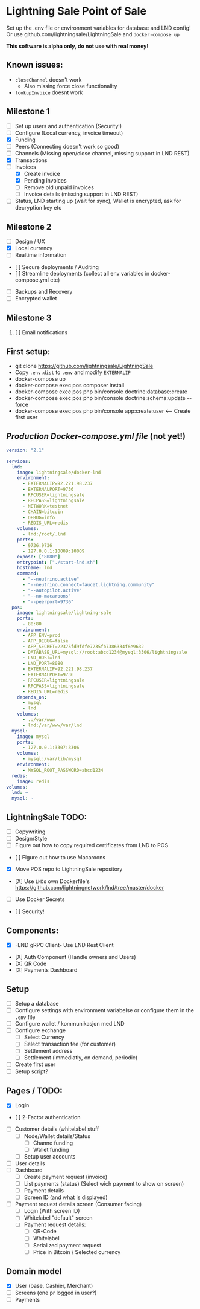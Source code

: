 # Lightning Sale Point of Sale

Set up the .env file or environment variables for database and LND config!
Or use github.com/lightningsale/LightningSale and `docker-compose up`

**This software is alpha only, do not use with real money!**
## Known issues:
- `closeChannel` doesn't work
  - Also missing force close functionality
- `lookupInvoice` doesnt work 

## Milestone 1
 - [ ] Set up users and authentication (Security!)
 - [ ] Configure (Local currency, invoice timeout)
 - [X] Funding
 - [ ] Peers (Connecting doesn't work so good)
 - [ ] Channels (Missing open/close channel, missing support in LND REST)
 - [X] Transactions
 - [ ] Invoices
    - [X] Create invoice
    - [X] Pending invoices
    - [ ] Remove old unpaid invoices
    - [ ] Invoice details (missing support in LND REST)
 - [ ] Status, LND starting up (wait for sync), Wallet is encrypted, ask for decryption key etc

## Milestone 2
 - [ ] Design / UX
 - [X] Local currency
 - [ ] Realtime information
 - [ ] Secure deployments / Auditing
 - [ ] Streamline deployments (collect all env variables in docker-compose.yml etc)
 - [ ] Backups and Recovery
 - [ ] Encrypted wallet
 
## Milestone 3
 1. [ ] Email notifications

## First setup:
 - git clone https://github.com/lightningsale/LightningSale
 - Copy `.env.dist` to `.env` and modify `EXTERNALIP`
 - docker-compose up
 - docker-compose exec pos composer install
 - docker-compose exec pos php bin/console doctrine:database:create
 - docker-compose exec pos php bin/console doctrine:schema:update --force
 - docker-compose exec pos php bin/console app:create:user <-- Create first user

## _Production Docker-compose.yml file_ (not yet!)
```yaml
version: "2.1"

services:
  lnd:
    image: lightningsale/docker-lnd
    environment:
      - EXTERNALIP=92.221.98.237
      - EXTERNALPORT=9736
      - RPCUSER=lightningsale
      - RPCPASS=lightningsale
      - NETWORK=testnet
      - CHAIN=bitcoin
      - DEBUG=info
      - REDIS_URL=redis
    volumes:
      - lnd:/root/.lnd
    ports:
      - 9736:9736
      - 127.0.0.1:10009:10009
    expose: ["8080"]
    entrypoint: ["./start-lnd.sh"]
    hostname: lnd
    command:
      - "--neutrino.active"
      - "--neutrino.connect=faucet.lightning.community"
      - "--autopilot.active"
      - "--no-macaroons"
      - "--peerport=9736"
  pos:
    image: lightningsale/lightning-sale
    ports:
      - 80:80
    environment:
      - APP_ENV=prod
      - APP_DEBUG=false
      - APP_SECRET=22375fd9fdfe7235fb7386334f6e9632
      - DATABASE_URL=mysql://root:abcd1234@mysql:3306/lightningsale
      - LND_HOST=lnd
      - LND_PORT=8080
      - EXTERNALIP=92.221.98.237
      - EXTERNALPORT=9736
      - RPCUSER=lightningsale
      - RPCPASS=lightningsale
      - REDIS_URL=redis
    depends_on:
      - mysql
      - lnd
    volumes:
      - .:/var/www
      - lnd:/var/www/var/lnd
  mysql:
    image: mysql
    ports:
      - 127.0.0.1:3307:3306
    volumes:
      - mysql:/var/lib/mysql
    environment:
      - MYSQL_ROOT_PASSWORD=abcd1234
  redis:
    image: redis
volumes:
  lnd: ~
  mysql: ~

```

## LightningSale TODO:
 - [ ] Copywriting
 - [ ] Design/Style
 - [ ] Figure out how to copy required certificates from LND to POS
 - [ ] Figure out how to use Macaroons
 - [X] Move POS repo to LightningSale repository
 - [X] Use `LND`s own Dockerfile's https://github.com/lightningnetwork/lnd/tree/master/docker
 - [ ] Use Docker Secrets
 - [ ] Security!

## Components:
 - [X] -LND gRPC Client- Use LND Rest Client
 - [X] Auth Component (Handle owners and Users)
 - [X] QR Code
 - [X] Payments Dashboard


## Setup
 - [ ] Setup a database
 - [ ] Configure settings with environment variabelse or configure them in the `.env` file
 - [ ] Configure wallet / kommunikasjon med LND
 - [ ] Configure exchange 
    - [ ] Select Currency
    - [ ] Select transaction fee (for customer)
    - [ ] Settlement address
    - [ ] Settlement (immediatly, on demand, periodic)
 - [ ] Create first user
 - [ ] Setup script?

## Pages / TODO:
 - [X] Login
 - [ ] 2-Factor authentication
 - [ ] Customer details (whitelabel stuff
   - [ ] Node/Wallet details/Status
      - [ ] Channe funding
      - [ ] Wallet funding
   - [ ] Setup user accounts
 - [ ] User details
 - [ ] Dashboard
   - [ ] Create payment request (invoice)
   - [ ] List payments (status) (Select wich payment to show on screen)
   - [ ] Payment details
   - [ ] Screen ID (and what is displayed)
 - [ ] Payment request details screen (Consumer facing)
   - [ ] Login (With screen ID)
   - [ ] Whitelabel "default" screen
   - [ ] Payment request details:
      - [ ] QR-Code
      - [ ] Whitelabel
      - [ ] Serialized payment request
      - [ ] Price in Bitcoin / Selected currency
## Domain model
 - [X] User (base, Cashier, Merchant)
 - [ ] Screens (one pr logged in user?)
 - [ ] Payments
